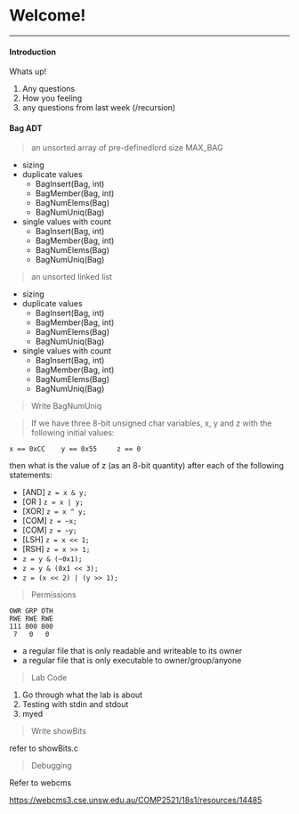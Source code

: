 # Welcome!
---


#### Introduction

Whats up!

1. Any questions
2. How you feeling
3. any questions from last week (/recursion)


#### Bag ADT

> an unsorted array of pre-definedlord size MAX_BAG

- sizing
- duplicate values
	- BagInsert(Bag, int)
	- BagMember(Bag, int)
	- BagNumElems(Bag)
	- BagNumUniq(Bag)
- single values with count
	- BagInsert(Bag, int)
	- BagMember(Bag, int)
	- BagNumElems(Bag)
	- BagNumUniq(Bag)

> an unsorted linked list

- sizing
- duplicate values
	- BagInsert(Bag, int)
	- BagMember(Bag, int)
	- BagNumElems(Bag)
	- BagNumUniq(Bag)
- single values with count
	- BagInsert(Bag, int)
	- BagMember(Bag, int)
	- BagNumElems(Bag)
	- BagNumUniq(Bag)

> Write BagNumUniq

> If we have three 8-bit unsigned char variables, x, y and z with the following initial values:

```
x == 0xCC    y == 0x55     z == 0
```

then what is the value of z (as an 8-bit quantity) after each of the following statements:

* [AND] `z = x & y;`
* [OR ] `z = x | y;`
* [XOR] `z = x ^ y;`
* [COM] `z = ~x;`
* [COM] `z = ~y;`
* [LSH] `z = x << 1;`
* [RSH] `z = x >> 1;`
* `z = y & (~0x1);`
* `z = y & (0x1 << 3);`
* `z = (x << 2) | (y >> 1);`

> Permissions

```
OWR GRP OTH
RWE RWE RWE
111 000 000
 7   0   0
```

- a regular file that is only readable and writeable to its owner
- a regular file that is only executable to owner/group/anyone

> Lab Code

1. Go through what the lab is about
2. Testing with stdin and stdout
3. myed

> Write showBits

refer to showBits.c

> Debugging

Refer to webcms

https://webcms3.cse.unsw.edu.au/COMP2521/18s1/resources/14485
